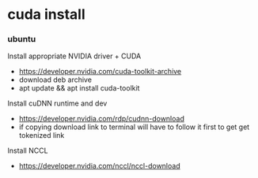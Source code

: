 cuda install
===

### ubuntu

Install appropriate NVIDIA driver + CUDA
 - https://developer.nvidia.com/cuda-toolkit-archive
 - download deb archive
 - apt update && apt install cuda-toolkit

Install cuDNN runtime and dev
 - https://developer.nvidia.com/rdp/cudnn-download
 - if copying download link to terminal will have to follow it first to get get tokenized link

Install NCCL
 - https://developer.nvidia.com/nccl/nccl-download
